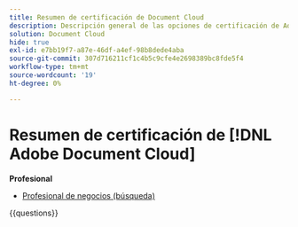 ```yaml
---
title: Resumen de certificación de Document Cloud
description: Descripción general de las opciones de certificación de Adobe Document Cloud
solution: Document Cloud
hide: true
exl-id: e7bb19f7-a87e-46df-a4ef-98b8dede4aba
source-git-commit: 307d716211cf1c4b5c9cfe4e2698389bc8fde5f4
workflow-type: tm+mt
source-wordcount: '19'
ht-degree: 0%

---
```


# Resumen de certificación de [!DNL Adobe Document Cloud]

**Profesional**

* [Profesional de negocios (búsqueda)](https://certification.adobe.com/certification/document-cloud-business-practitioner-professional) <!--AD0-D106-->

{{questions}}
